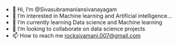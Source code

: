 - 👋 Hi, I’m @Sivasubramaniansivanayagam
- 👀 I’m interested in Machine learning and Artificial intelligence...
- 🌱 I’m currently learning Data science and Machine learning
- 💞️ I’m looking to collaborate on data science projects
- 📫 How to reach me rocksivamani.007@gmail.com

<!---
Sivasubramaniansivanayagam/Sivasubramaniansivanayagam is a ✨ special ✨ repository because its `README.md` (this file) appears on your GitHub profile.
You can click the Preview link to take a look at your changes.
--->
